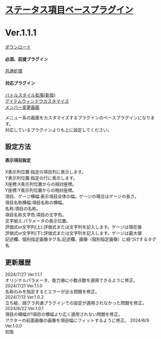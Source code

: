 # [ステータス項目ベースプラグイン](https://raw.githubusercontent.com/nuun888/MZ/master/NUUN_MenuParamListBase.js)
# Ver.1.1.1
[ダウンロード](https://raw.githubusercontent.com/nuun888/MZ/master/NUUN_MenuParamListBase.js)  
#### 必須、前提プラグイン
[共通処理](https://raw.githubusercontent.com/nuun888/MZ/master/NUUN_Base.js)  
#### 対応プラグイン
[バトルスタイル拡張(新版)](https://github.com/nuun888/MZ/blob/master/README/BattleStyleEX.md)  
[アイテムウィンドウカスタマイズ](https://github.com/nuun888/MZ/blob/master/README/ItemWindowEx.md)   
[メンバー変更画面](https://github.com/nuun888/MZ/blob/master/README/SceneFormation.md)  

メニュー系の画面をカスタマイズするプラグインのベースプラグインになります。  
対応しているプラグインよりも上に設定してください。  

## 設定方法
#### 表示項目設定
X表示列位置:指定の項目列に表示します。  
Y表示列位置:指定の行に表示します。  
X座標:X表示列位置からの相対座標。  
Y座標:Y表示列位置からの相対座標。  
項目、ゲージ横幅:表示項目全体の幅。ゲージの場合はゲージの長さ。  
項目名称横幅:項目名称の横幅。  
名称:項目の名称。  
項目名称文字色:項目の文字色。  
文字揃え:パラメータの表示位置。  
評価式or文字列(上):評価式または文字列を記入します。ゲージは現在値  
評価式or文字列(下):評価式または文字列を記入します。ゲージは最大値  
記述欄、個別指定画像タグ名:記述欄、画像（個別指定画像）に紐づけするタグ名  

## 更新履歴
2024/7/27 Ver.1.1.1  
オリジナルパラメータ、能力値に小数点数を適用できるように修正。  
2024/7/21 Ver.1.1.0  
名称のみを指定するとエラーが出る問題を修正。  
2024/7/13 Ver.1.0.2  
立ち絵、顔グラ共通プラグインでの設定が適用されなかった問題を修正。  
2024/6/22 Ver.1.0.1  
項目の横幅が1項目の横幅より広く適用されない問題を修正。  
アクターの前面画像の画像を項目幅にフィットするように修正。
2024/6/9 Ver.1.0.0  
初版  
